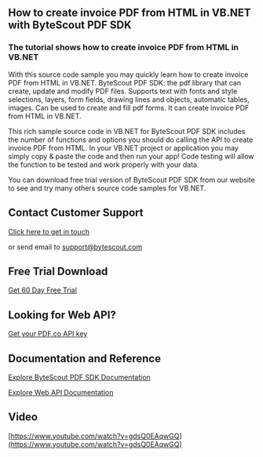 ## How to create invoice PDF from HTML in VB.NET with ByteScout PDF SDK

### The tutorial shows how to create invoice PDF from HTML in VB.NET

With this source code sample you may quickly learn how to create invoice PDF from HTML in VB.NET. ByteScout PDF SDK: the pdf library that can create, update and modify PDF files. Supports text with fonts and style selections, layers, form fields, drawing lines and objects, automatic tables, images. Can be used to create and fill pdf forms. It can create invoice PDF from HTML in VB.NET.

This rich sample source code in VB.NET for ByteScout PDF SDK includes the number of functions and options you should do calling the API to create invoice PDF from HTML. In your VB.NET project or application you may simply copy & paste the code and then run your app! Code testing will allow the function to be tested and work properly with your data.

You can download free trial version of ByteScout PDF SDK from our website to see and try many others source code samples for VB.NET.

## Contact Customer Support

[Click here to get in touch](https://bytescout.zendesk.com/hc/en-us/requests/new?subject=ByteScout%20PDF%20SDK%20Question)

or send email to [support@bytescout.com](mailto:support@bytescout.com?subject=ByteScout%20PDF%20SDK%20Question) 

## Free Trial Download

[Get 60 Day Free Trial](https://bytescout.com/download/web-installer?utm_source=github-readme)

## Looking for Web API? 

[Get your PDF.co API key](https://pdf.co/documentation/api?utm_source=github-readme)

## Documentation and Reference

[Explore ByteScout PDF SDK Documentation](https://bytescout.com/documentation/index.html?utm_source=github-readme)

[Explore Web API Documentation](https://pdf.co/documentation/api?utm_source=github-readme)

## Video

[https://www.youtube.com/watch?v=gdsQ0EAqwGQ](https://www.youtube.com/watch?v=gdsQ0EAqwGQ)